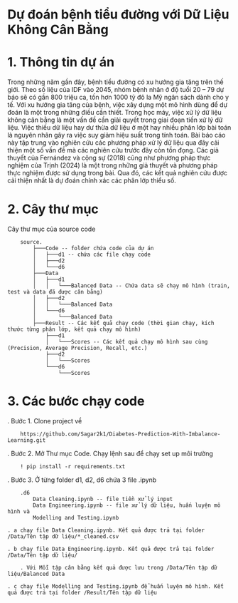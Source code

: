 # Dự đoán bệnh tiểu đường với Dữ Liệu Không Cân Bằng

# 1. Thông tin dự án

Trong những năm gần đây, bệnh tiểu đường có xu hướng gia tăng trên thế giới. Theo số liệu của IDF vào 2045, nhóm bệnh nhân ở độ tuổi 20 – 79 dự báo sẽ có gần 800 triệu ca, tốn hơn 1000 tỷ đô la Mỹ ngân sách dành cho y tế. Với xu hướng gia tăng của bệnh, việc xây dựng một mô hình dùng để dự đoán là một trong những điều cần thiết. Trong học máy, việc xử lý dữ liệu không cân bằng là một vấn đề cần giải quyết trong giai đoạn tiền xử lý dữ liệu. Việc thiếu dữ liệu hay dư thừa dữ liệu ở một hay nhiều phân lớp bài toán là nguyên nhân gây ra việc suy giảm hiệu suất trong tính toán. Bài báo cáo này tập trung vào nghiên cứu các phương pháp xử lý dữ liệu qua đây cải thiện một số vấn đề mà các nghiên cứu trước đây còn tồn đọng. Các giả thuyết của Fernández và cộng sự (2018) cũng như phương pháp thực nghiệm của Trịnh (2024) là một trong những giả thuyết và phương pháp thực nghiệm được sử dụng trong bài. Qua đó, các kết quả nghiên cứu được cải thiện nhất là dự đoán chính xác các phân lớp thiểu số.

# 2. Cây thư mục
Cây thư mục của source code
```
    source.
        ├───Code -- folder chứa code của dự án
        │   ├───d1 -- chứa các file chạy code
        │   ├───d2
        │   └───d6
        ├───Data
        │   ├───d1
        │   │   └───Balanced Data -- Chứa data sẽ chạy mô hình (train, test và data đã được cân bằng)
        │   ├───d2
        │   │   └───Balanced Data
        │   └───d6
        │       └───Balanced Data
        ├───Result -- Các kết quả chạy code (thời gian chạy, kích thước từng phân lớp, kết quả chạy mô hình)
            ├───d1
            │   └───Scores -- Các kết quả chạy mô hình sau cùng (Precision, Average Precision, Recall, etc.)
            ├───d2
            │   └───Scores
            └───d6
                └───Scores
```



# 3. Các bước chạy code

. Bước 1. Clone project về

```
    https://github.com/Sagar2k1/Diabetes-Prediction-With-Imbalance-Learning.git
```

. Bước 2. Mở Thư mục Code. Chạy lệnh sau để chạy set up môi trường

```
    ! pip install -r requirements.txt
```



. Bước 3. Ở từng folder d1, d2, d6 chứa 3 file .ipynb

```
    .d6
        Data Cleaning.ipynb -- file tiền xử lý input
        Data Engineering.ipynb -- file xử lý dữ liệu, huấn luyện mô hình và 
        Modelling and Testing.ipynb
```

    . a chạy file Data Cleaning.ipynb. Kết quả được trả tại folder /Data/Tên tập dữ liệu/*_cleaned.csv

    . b chạy file Data Engineering.ipynb. Kết quả được trả tại folder /Data/Tên tập dữ liệu/

        . Với Mỗi tập cân bằng kết quả được lưu trong /Data/Tên tập dữ liệu/Balanced Data

    . c chạy file Modelling and Testing.ipynb để huấn luyện mô hình. Kết quả được trả tại folder /Result/Tên tập dữ liệu

